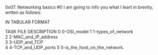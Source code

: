 0x07. Networking basics #0
I am going to info you what I leart in brevity, wrtten as follows:

IN TABULAR FORMAT

TASK	FILE	DESCRIPTION
0	0-OSI_model	
1	1-types_of_network	
2	2-MAC_and_IP_address	
3	3-UDP_and_TCP	
4	4-TCP_and_UDP_ports	
5	5-is_the_host_on_the_network.
